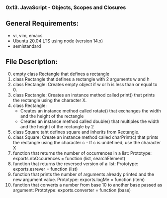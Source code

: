 ### 0x13. JavaScript - Objects, Scopes and Closures

## General Requirements:
- vi, vim, emacs
- Ubuntu 20.04 LTS using node (version 14.x)
- semistandard

## File Description:
0. empty class Rectangle that defines a rectangle
1. class Rectangle that defines a rectangle with 2 arguments w and h
2. class Rectangle: Creates empty object if w or h is less than or equal to 0.
3. class Rectangle: Creates an instance method called print() that prints the rectangle using the character X.
4. class Rectangle: 
   - Creates an instance method called rotate() that exchanges the width and the height of the rectangle
   - Creates an instance method called double() that multiples the width and the height of the rectangle by 2
5. class Square taht defines square and inherits from Rectangle.
6. class Square: Create an instance method called charPrint(c) that prints the rectangle using the character c
                 - If c is undefined, use the character X
7. function that returns the number of occurrences in a list: Prototype: exports.nbOccurences = function (list, searchElement)
8. function that returns the reversed version of a list: Prototype: exports.esrever = function (list)
9. function that prints the number of arguments already printed and the new argument value. Prototype: exports.logMe = function (item)
10. function that converts a number from base 10 to another base passed as argument: Prototype: exports.converter = function (base)
